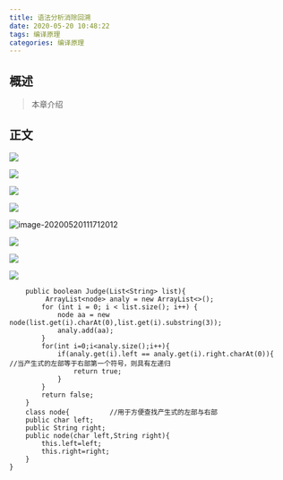 ```yaml
---
title: 语法分析消除回溯
date: 2020-05-20 10:48:22
tags: 编译原理
categories: 编译原理
---
```


## 概述

> 本章介绍

<!--more-->

## 正文

![](https://photos.alitaalice.cn/image/20200520110241.png)

![](https://photos.alitaalice.cn/image/20200520110725.png)

![](https://photos.alitaalice.cn/image/20200520110909.png)

![](https://photos.alitaalice.cn/image/20200520111151.png)

![image-20200520111712012](C:\Users\16508\AppData\Roaming\Typora\typora-user-images\image-20200520111712012.png)

![](https://photos.alitaalice.cn/image/20200520112422.png)

![](https://photos.alitaalice.cn/image/20200520112834.png) 

![](https://photos.alitaalice.cn/image/20200520113021.png)

```
    public boolean Judge(List<String> list){
         ArrayList<node> analy = new ArrayList<>();
        for (int i = 0; i < list.size(); i++) {
            node aa = new node(list.get(i).charAt(0),list.get(i).substring(3));
            analy.add(aa);
        }
        for(int i=0;i<analy.size();i++){
            if(analy.get(i).left == analy.get(i).right.charAt(0)){   //当产生式的左部等于右部第一个符号，则具有左递归
                return true;
            }
        }
        return false;
    }
    class node{          //用于方便查找产生式的左部与右部
    public char left;
    public String right;
    public node(char left,String right){
        this.left=left;
        this.right=right;
    }
}
```

